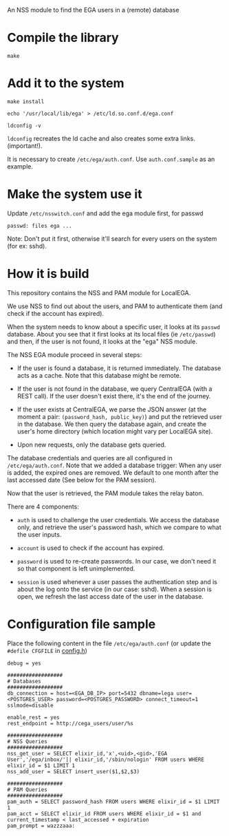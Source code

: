 An NSS module to find the EGA users in a (remote) database

# Compile the library

	make

# Add it to the system

	make install

	echo '/usr/local/lib/ega' > /etc/ld.so.conf.d/ega.conf
	
	ldconfig -v

`ldconfig` recreates the ld cache and also creates some extra links. (important!).

It is necessary to create `/etc/ega/auth.conf`. Use `auth.conf.sample` as an example.

# Make the system use it

Update `/etc/nsswitch.conf` and add the ega module first, for passwd

	passwd: files ega ...

Note: Don't put it first, otherwise it'll search for every users on the system (for ex: sshd).

# How it is build

This repository contains the NSS and PAM module for LocalEGA.

We use NSS to find out about the users, and PAM to authenticate them
(and check if the account has expired).

When the system needs to know about a specific user, it looks at its
`passwd` database. About you see that it first looks at its local
files (ie `/etc/passwd`) and then, if the user is not found, it looks
at the "ega" NSS module.

The NSS EGA module proceed in several steps:

* If the user is found a database,
  it is returned immediately. The database acts as a cache. Note that
  this database might be remote.

* If the user is not found in the database, we query CentralEGA (with
  a REST call). If the user doesn't exist there, it's the end of the
  journey.

* If the user exists at CentralEGA, we parse the JSON answer (at the
  moment a pair: `(password_hash, public_key)`) and put the retrieved
  user in the database. We then query the database again, and create
  the user's home directory (which location might vary per LocalEGA
  site).
  
* Upon new requests, only the database gets queried.

 The database credentials and queries are all configured in
`/etc/ega/auth.conf`. Note that we added a database trigger: When any
user is added, the expired ones are removed. We default to one month
after the last accessed date (See below for the PAM session).

Now that the user is retrieved, the PAM module takes the relay baton.

There are 4 components:

* `auth` is used to challenge the user credentials. We access the
  database only, and retrieve the user's password hash, which we
  compare to what the user inputs.

* `account` is used to check if the account has expired.

* `password` is used to re-create passwords. In our case, we don't
  need it so that component is left unimplemented.

* `session` is used whenever a user passes the authentication step and
  is about the log onto the service (in our case: sshd). When a
  session is open, we refresh the last access date of the user in the
  database.


# Configuration file sample

Place the following content in the file `/etc/ega/auth.conf` (or update the `#defile
CFGFILE` in [config.h](config.h))

```
debug = yes

##################
# Databases
##################
db_connection = host=<EGA_DB_IP> port=5432 dbname=lega user=<POSTGRES_USER> password=<POSTGRES_PASSWORD> connect_timeout=1 sslmode=disable

enable_rest = yes
rest_endpoint = http://cega_users/user/%s

##################
# NSS Queries
##################
nss_get_user = SELECT elixir_id,'x',<uid>,<gid>,'EGA User','/ega/inbox/'|| elixir_id,'/sbin/nologin' FROM users WHERE elixir_id = $1 LIMIT 1
nss_add_user = SELECT insert_user($1,$2,$3)

##################
# PAM Queries
##################
pam_auth = SELECT password_hash FROM users WHERE elixir_id = $1 LIMIT 1
pam_acct = SELECT elixir_id FROM users WHERE elixir_id = $1 and current_timestamp < last_accessed + expiration
pam_prompt = wazzzaaa: 
```
